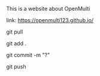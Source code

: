 This is a website about OpenMulti

link: https://openmulti123.github.io/

git pull

git add .

git commit -m "?"

git push
